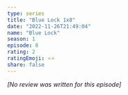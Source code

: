 ```yaml
---
type: series
title: "Blue Lock 1x8"
date: "2022-11-26T21:49:04"
name: "Blue Lock"
season: 1
episode: 8
rating: 2
ratingEmoji: ⭐️⭐️
share: false
---
```


_[No review was written for this episode]_

